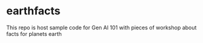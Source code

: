 # earthfacts
This repo is host sample code for Gen AI 101 with pieces of workshop about facts for planets earth
